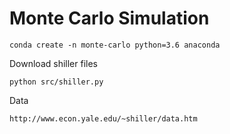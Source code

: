 # Monte Carlo Simulation


```
conda create -n monte-carlo python=3.6 anaconda
```

Download shiller files

```
python src/shiller.py
```


Data
```
http://www.econ.yale.edu/~shiller/data.htm
```
